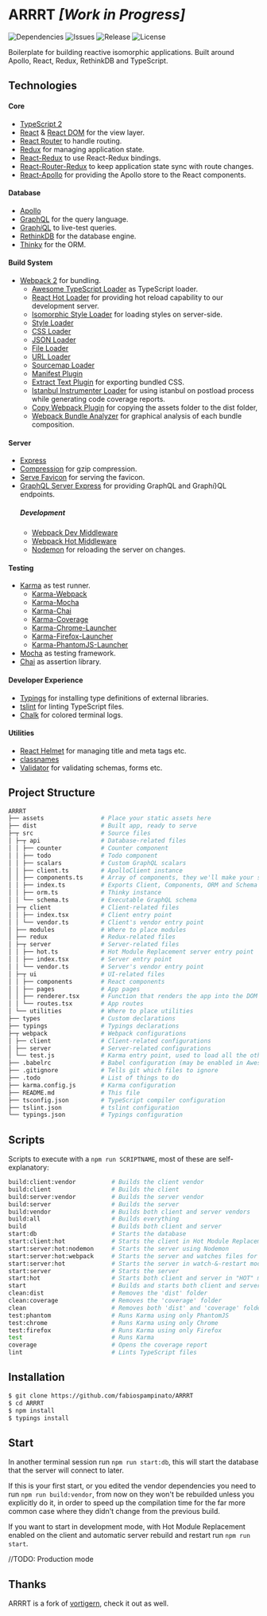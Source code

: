 # ARRRT _[Work in Progress]_

![Dependencies](https://img.shields.io/librariesio/github/svelto/svelto.svg)
![Issues](https://img.shields.io/github/issues/svelto/svelto.svg)
![Release](https://img.shields.io/github/release/svelto/svelto.svg)
![License](https://img.shields.io/github/license/svelto/svelto.svg)

Boilerplate for building reactive isomorphic applications. Built around Apollo, React, Redux, RethinkDB and TypeScript.

## Technologies

#### Core
- [TypeScript 2](https://www.typescriptlang.org)
- [React](https://github.com/facebook/react) & [React DOM](https://github.com/facebook/react) for the view layer.
- [React Router](https://github.com/reactjs/react-router) to handle routing.
- [Redux](https://github.com/reactjs/redux) for managing application state.
- [React-Redux](https://github.com/reactjs/react-redux) to use React-Redux bindings.
- [React-Router-Redux](https://github.com/reactjs/react-router-redux) to keep application state sync with route changes.
- [React-Apollo](https://github.com/apollostack/react-apollo) for providing the Apollo store to the React components.

#### Database
- [Apollo](http://www.apollodata.com)
- [GraphQL](http://graphql.org) for the query language.
- [Graph<i>i</i>QL](https://github.com/graphql/graphiql) to live-test queries.
- [RethinkDB](https://github.com/rethinkdb/rethinkdb) for the database engine.
- [Thinky](https://github.com/neumino/thinky) for the ORM.

#### Build System
- [Webpack 2](https://github.com/webpack/webpack) for bundling.
  - [Awesome TypeScript Loader](https://github.com/s-panferov/awesome-typescript-loader) as TypeScript loader.
  - [React Hot Loader](https://github.com/gaearon/react-hot-loader) for providing hot reload capability to our development server.
  - [Isomorphic Style Loader](https://github.com/kriasoft/isomorphic-style-loader) for loading styles on server-side.
  - [Style Loader](https://github.com/webpack/style-loader)
  - [CSS Loader](https://github.com/webpack/css-loader)
  - [JSON Loader](https://github.com/webpack/json-loader)
  - [File Loader](https://github.com/webpack/file-loader)
  - [URL Loader](https://github.com/webpack/url-loader)
  - [Sourcemap Loader](https://github.com/webpack/source-map-loader)
  - [Manifest Plugin](https://github.com/danethurber/webpack-manifest-plugin)
  - [Extract Text Plugin](https://github.com/webpack/extract-text-webpack-plugin) for exporting bundled CSS.
  - [Istanbul Instrumenter Loader](https://github.com/deepsweet/istanbul-instrumenter-loader) for using istanbul on postload process while generating code coverage reports.
  - [Copy Webpack Plugin](https://github.com/kevlened/copy-webpack-plugin) for copying the assets folder to the dist folder,
  - [Webpack Bundle Analyzer](https://github.com/robertknight/webpack-bundle-size-analyzer) for graphical analysis of each bundle composition.

#### Server
- [Express](https://github.com/expressjs/express)
- [Compression](https://github.com/expressjs/compression) for gzip compression.
- [Serve Favicon](https://github.com/expressjs/serve-favicon) for serving the favicon.
- [GraphQL Server Express](https://github.com/apollostack/graphql-server/tree/master/packages/graphql-server-express) for providing GraphQL and Graph<i>i</i>}QL endpoints.
  ##### Development
  - [Webpack Dev Middleware](https://github.com/webpack/webpack-dev-middleware)
  - [Webpack Hot Middleware](https://github.com/webpack/webpack-hot-middleware)
  - [Nodemon](https://github.com/remy/nodemon) for reloading the server on changes.

#### Testing
- [Karma](https://github.com/karma-runner/karma) as test runner.
  - [Karma-Webpack](https://github.com/webpack/karma-webpack)
  - [Karma-Mocha](https://github.com/karma-runner/karma-mocha)
  - [Karma-Chai](https://github.com/xdissent/karma-chai)
  - [Karma-Coverage](https://github.com/karma-runner/karma-coverage)
  - [Karma-Chrome-Launcher](https://github.com/karma-runner/karma-chrome-launcher)
  - [Karma-Firefox-Launcher](https://github.com/karma-runner/karma-firefox-launcher)
  - [Karma-PhantomJS-Launcher](https://github.com/karma-runner/karma-phantomjs-launcher)
- [Mocha](https://github.com/mochajs/mocha) as testing framework.
- [Chai](https://github.com/chaijs/chai) as assertion library.

#### Developer Experience
- [Typings](https://github.com/typings/typings) for installing type definitions of external libraries.
- [tslint](https://github.com/palantir/tslint) for linting TypeScript files.
- [Chalk](https://github.com/chalk/chalk) for colored terminal logs.

#### Utilities
- [React Helmet](https://github.com/nfl/react-helmet) for managing title and meta tags etc.
- [classnames](https://github.com/JedWatson/classnames)
- [Validator](https://github.com/chriso/validator.js) for validating schemas, forms etc.

## Project Structure
```bash
ARRRT
├── assets                # Place your static assets here
├── dist                  # Built app, ready to serve
├─┬ src                   # Source files
│ ├─┬ api                 # Database-related files
│ │ ├── counter           # Counter component
│ │ ├── todo              # Todo component
│ │ ├── scalars           # Custom GraphQL scalars
│ │ ├── client.ts         # ApolloClient instance
│ │ ├── components.ts     # Array of components, they we'll make your schema and resolvers
│ │ ├── index.ts          # Exports Client, Components, ORM and Schema
│ │ ├── orm.ts            # Thinky instance
│ │ └── schema.ts         # Executable GraphQL schema
│ ├─┬ client              # Client-related files
│ │ ├── index.tsx         # Client entry point
│ │ └── vendor.ts         # Client's vendor entry point
│ ├── modules             # Where to place modules
│ ├── redux               # Redux-related files
│ ├─┬ server              # Server-related files
│ │ ├── hot.ts            # Hot Module Replacement server entry point
│ │ ├── index.tsx         # Server entry point
│ │ └── vendor.ts         # Server's vendor entry point
│ ├─┬ ui                  # UI-related files
│ │ ├── components        # React components
│ │ ├── pages             # App pages
│ │ ├── renderer.tsx      # Function that renders the app into the DOM
│ │ └── routes.tsx        # App routes
│ └── utilities           # Where to place utilities
├── types                 # Custom declarations
├── typings               # Typings declarations
├─┬ webpack               # Webpack configurations
│ ├── client              # Client-related configurations
│ ├── server              # Server-related configurations
│ └── test.js             # Karma entry point, used to load all the other tests
├── .babelrc              # Babel configuration (may be enabled in Awesome Typescript Loader)
├── .gitignore            # Tells git which files to ignore
├── .todo                 # List of things to do
├── karma.config.js       # Karma configuration
├── README.md             # This file
├── tsconfig.json         # TypeScript compiler configuration
├── tslint.json           # tslint configuration
└── typings.json          # Typings configuration
```

## Scripts

Scripts to execute with a `npm run SCRIPTNAME`, most of these are self-explanatory:

```bash
build:client:vendor          # Builds the client vendor
build:client                 # Builds the client
build:server:vendor          # Builds the server vendor
build:server                 # Builds the server
build:vendor                 # Builds both client and server vendors
build:all                    # Builds everything
build                        # Builds both client and server
start:db                     # Starts the database
start:client:hot             # Starts the client in Hot Module Replacement mode
start:server:hot:nodemon     # Starts the server using Nodemon
start:server:hot:webpack     # Starts the server and watches files for changes
start:server:hot             # Starts the server in watch-&-restart mode
start:server                 # Starts the server
start:hot                    # Starts both client and server in "HOT" mode
start                        # Builds and starts both client and server
clean:dist                   # Removes the 'dist' folder
clean:coverage               # Removes the 'coverage' folder
clean                        # Removes both 'dist' and 'coverage' folders
test:phantom                 # Runs Karma using only PhantomJS
test:chrome                  # Runs Karma using only Chrome
test:firefox                 # Runs Karma using only Firefox
test                         # Runs Karma
coverage                     # Opens the coverage report
lint                         # Lints TypeScript files
```

## Installation

```bash
$ git clone https://github.com/fabiospampinato/ARRRT
$ cd ARRRT
$ npm install
$ typings install
```

## Start

In another terminal session run `npm run start:db`, this will start the database that the server will connect to later.

If this is your first start, or you edited the vendor dependencies you need to run `npm run build:vendor`, from now on they won't be rebuilded unless you explicitly do it, in order to speed up the compilation time for the far more common case where they didn't change from the previous build.

If you want to start in development mode, with Hot Module Replacement enabled on the client and automatic server rebuild and restart run `npm run start`.

//TODO: Production mode

## Thanks

ARRRT is a fork of [vortigern](https://github.com/barbar/vortigern), check it out as well.
